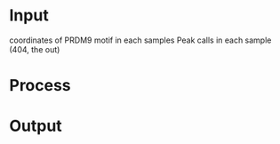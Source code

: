 # Input
coordinates of PRDM9 motif in each samples
Peak calls in each sample (404, the out)
# Process
# Output
<!--stackedit_data:
eyJoaXN0b3J5IjpbMjg2NDg3NDg3XX0=
-->